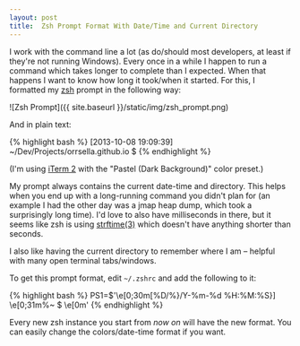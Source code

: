```yaml
---
layout: post
title:  Zsh Prompt Format With Date/Time and Current Directory
---
```


I work with the command line a lot (as do/should most developers, at least if they're not running Windows). Every once in a while I happen to run a command which takes longer to complete than I expected. When that happens I want to know how long it took/when it started. For this, I formatted my [zsh](http://www.zsh.org/) prompt in the following way:

![Zsh Prompt]({{ site.baseurl }}/static/img/zsh_prompt.png)

And in plain text:

{% highlight bash %}
[2013-10-08 19:09:39] ~/Dev/Projects/orrsella.github.io $
{% endhighlight %}

(I'm using [iTerm 2](http://www.iterm2.com/#/section/home) with the "Pastel (Dark Background)" color preset.)

My prompt always contains the current date-time and directory. This helps when you end up with a long-running command you didn't plan for (an example I had the other day was a jmap heap dump, which took a surprisingly long time). I'd love to also have milliseconds in there, but it seems like zsh is using [strftime(3)](http://linux.die.net/man/3/strftime) which doesn't have anything shorter than seconds.

I also like having the current directory to remember where I am – helpful with many open terminal tabs/windows.

To get this prompt format, edit `~/.zshrc` and add the following to it:

{% highlight bash %}
PS1=$'\e[0;30m[%D/\%\}/Y-%m-%d %H:%M:%S}] \e[0;31m%~ $ \e[0m'
{% endhighlight %}

Every new zsh instance you start from *now on* will have the new format. You can easily change the colors/date-time format if you want.

